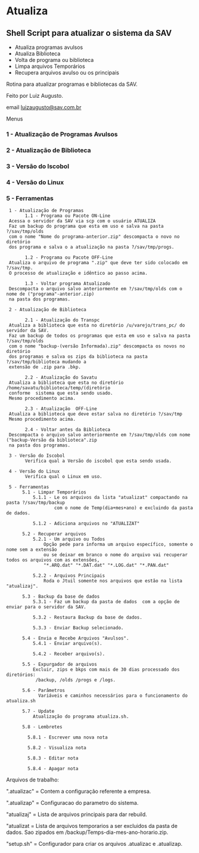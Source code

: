 # Atualiza

## Shell Script para atualizar o sistema da SAV

- Atualiza programas avulsos
- Atualiza Biblioteca
- Volta de programa ou biblioteca
- Limpa arquivos Temporários
- Recupera arquivos avulso ou os principais

Rotina para atualizar programas e bibliotecas da SAV.

Feito por Luiz Augusto.

email [luizaugusto@sav.com.br](mailto:luizaugusto@sav.com.br)

Menus

### 1 - Atualização de Programas Avulsos

### 2 - Atualização de Biblioteca

### 3 - Versão do Iscobol

### 4 - Versão do Linux

### 5 - Ferramentas

     1 - Atualização de Programas
           1.1 - Programa ou Pacote ON-Line
     Acessa o servidor da SAV via scp com o usuário ATUALIZA
     Faz um backup do programa que esta em uso e salva na pasta ?/sav/tmp/olds
     com o nome "Nome do programa-anterior.zip" descompacta o novo no diretório
     dos programa e salva o a atualização na pasta ?/sav/tmp/progs.

           1.2 - Programa ou Pacote OFF-Line
     Atualiza o arquivo de programa ".zip" que deve ter sido colocado em ?/sav/tmp.
     O processo de atualização e idêntico ao passo acima.

           1.3 - Voltar programa Atualizado
     Descompacta o arquivo salvo anteriormente em ?/sav/tmp/olds com o nome de ("programa"-anterior.zip)
     na pasta dos programas.

     2 - Atualização de Biblioteca

           2.1 - Atualização do Transpc
     Atualiza a biblioteca que esta no diretório /u/varejo/trans_pc/ do servidor da SAV.
     Faz um backup de todos os programas que esta em uso e salva na pasta ?/sav/tmp/olds
     com o nome "backup-(versão Informada).zip" descompacta os novos no diretório
     dos programas e salva os zips da biblioteca na pasta ?/sav/tmp/biblioteca mudando a
     extensão de .zip para .bkp.

           2.2 - Atualização do Savatu
     Atualiza a biblioteca que esta no diretório /home/savatu/biblioteca/temp/(diretório
     conforme  sistema que esta sendo usado.
     Mesmo procedimento acima.

           2.3 - Atualização  OFF-Line
     Atualiza a biblioteca que deve estar salva no diretório ?/sav/tmp
     Mesmo procedimento acima.

           2.4 - Voltar antes da Biblioteca
     Descompacta o arquivo salvo anteriormente em ?/sav/tmp/olds com nome ("backup-Versão da biblioteca".zip
     na pasta dos programas.

     3 - Versão do Iscobol
           Verifica qual a Versão do iscobol que esta sendo usada.

     4 - Versão do Linux
           Verifica qual o Linux em uso.

     5 - Ferramentas
          5.1 - Limpar Temporários
              5.1.1 - Le os arquivos da lista "atualizat" compactando na pasta ?/sav/tmp/backup
                      com o nome de Temp(dia+mes+ano) e excluindo da pasta de dados.

              5.1.2 - Adiciona arquivos no "ATUALIZAT"

          5.2 - Recuperar arquivos
              5.2.1 - Um arquivo ou Todos
                  Opção pede para informa um arquivo específico, somente o nome sem a extensão
                  ou se deixar em branco o nome do arquivo vai recuperar todos os arquivos com as extensões,
                  "*.ARQ.dat" "*.DAT.dat" "*.LOG.dat" "*.PAN.dat"

              5.2.2 - Arquivos Principais
                  Roda o Jtuil somente nos arquivos que estão na lista "atualizaj".

          5.3 - Backup da base de dados
              5.3.1 - Faz um backup da pasta de dados  com a opção de enviar para o servidor da SAV.

              5.3.2 - Restaura Backup da base de dados.

              5.3.3 - Enviar Backup selecionado.

          5.4 - Envia e Recebe Arquivos "Avulsos".
              5.4.1 - Enviar arquivo(s).

              5.4.2 - Receber arquivo(s).

          5.5 - Expurgador de arquivos
              Excluir, zips e bkps com mais de 30 dias processado dos diretórios:
               /backup, /olds /progs e /logs.

          5.6 - Parâmetros
                Variáveis e caminhos necessários para o funcionamento do atualiza.sh

          5.7 - Update
              Atualização do programa atualiza.sh.

          5.8 - Lembretes

            5.8.1 - Escrever uma nova nota

            5.8.2 - Visualiza nota

            5.8.3 - Editar nota

            5.8.4 - Apagar nota

Arquivos de trabalho:

".atualizac" = Contem a configuração referente a empresa.

".atualizap" = Configuracao do parametro do sistema.

"atualizaj" = Lista de arquivos principais para dar rebuild.

"atualizat = Lista de arquivos temporarios a ser excluidos da pasta de dados.
Sao zipados em /backup/Temps-dia-mes-ano-horario.zip.

"setup.sh" = Configurador para criar os arquivos .atualizac e .atualizap.
